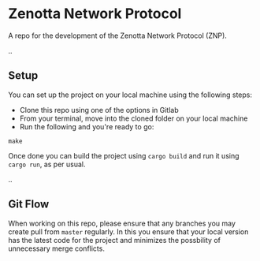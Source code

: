 # Zenotta Network Protocol

A repo for the development of the Zenotta Network Protocol (ZNP).

..

## Setup

You can set up the project on your local machine using the following steps:

- Clone this repo using one of the options in Gitlab
- From your terminal, move into the cloned folder on your local machine
- Run the following and you're ready to go:

```
make
```

Once done you can build the project using `cargo build` and run it using `cargo run`, as per usual.

..

## Git Flow

When working on this repo, please ensure that any branches you may create pull from `master` regularly. In this you 
ensure that your local version has the latest code for the project and minimizes the possbility of unnecessary merge 
conflicts.